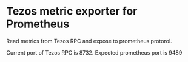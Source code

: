 # Tezos metric exporter for Prometheus

Read metrics from Tezos RPC and expose to prometheus protorol.

Current port of Tezos RPC is 8732.
Expected prometheus port is 9489
